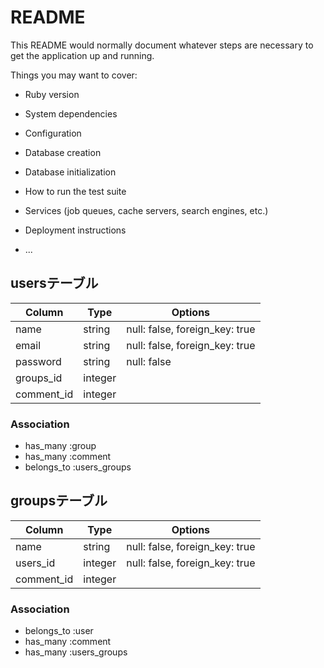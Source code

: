 # README

This README would normally document whatever steps are necessary to get the
application up and running.

Things you may want to cover:

* Ruby version

* System dependencies

* Configuration

* Database creation

* Database initialization

* How to run the test suite

* Services (job queues, cache servers, search engines, etc.)

* Deployment instructions

* ...

## usersテーブル

|Column|Type|Options|
|------|----|-------|
|name|string|null: false, foreign_key: true|
|email|string|null: false, foreign_key: true|
|password|string|null: false|
|groups_id|integer|
|comment_id|integer|

### Association
- has_many :group
- has_many :comment
- belongs_to :users_groups

## groupsテーブル

|Column|Type|Options|
|------|----|-------|
|name|string|null: false, foreign_key: true|
|users_id|integer|null: false, foreign_key: true|
|comment_id|integer|

### Association
- belongs_to :user
- has_many :comment
- has_many :users_groups